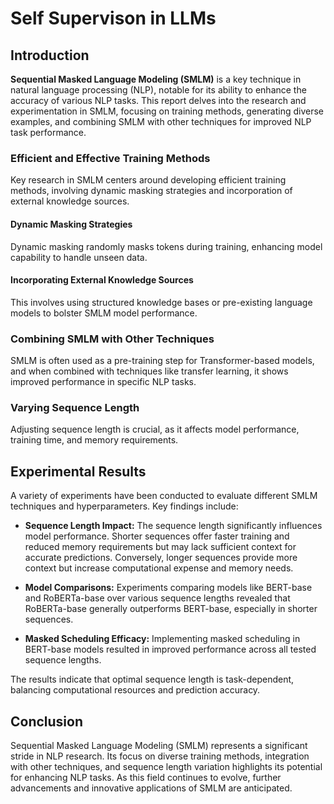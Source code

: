 # Self Supervison in LLMs

## Introduction

**Sequential Masked Language Modeling (SMLM)** is a key technique in natural language processing (NLP), notable for its ability to enhance the accuracy of various NLP tasks. This report delves into the research and experimentation in SMLM, focusing on training methods, generating diverse examples, and combining SMLM with other techniques for improved NLP task performance.

### Efficient and Effective Training Methods

Key research in SMLM centers around developing efficient training methods, involving dynamic masking strategies and incorporation of external knowledge sources.

#### Dynamic Masking Strategies

Dynamic masking randomly masks tokens during training, enhancing model capability to handle unseen data.

#### Incorporating External Knowledge Sources

This involves using structured knowledge bases or pre-existing language models to bolster SMLM model performance.

### Combining SMLM with Other Techniques

SMLM is often used as a pre-training step for Transformer-based models, and when combined with techniques like transfer learning, it shows improved performance in specific NLP tasks.

### Varying Sequence Length

Adjusting sequence length is crucial, as it affects model performance, training time, and memory requirements.

## Experimental Results

A variety of experiments have been conducted to evaluate different SMLM techniques and hyperparameters. Key findings include:

- **Sequence Length Impact:** The sequence length significantly influences model performance. Shorter sequences offer faster training and reduced memory requirements but may lack sufficient context for accurate predictions. Conversely, longer sequences provide more context but increase computational expense and memory needs.

- **Model Comparisons:** Experiments comparing models like BERT-base and RoBERTa-base over various sequence lengths revealed that RoBERTa-base generally outperforms BERT-base, especially in shorter sequences.

- **Masked Scheduling Efficacy:** Implementing masked scheduling in BERT-base models resulted in improved performance across all tested sequence lengths.

The results indicate that optimal sequence length is task-dependent, balancing computational resources and prediction accuracy.

## Conclusion

Sequential Masked Language Modeling (SMLM) represents a significant stride in NLP research. Its focus on diverse training methods, integration with other techniques, and sequence length variation highlights its potential for enhancing NLP tasks. As this field continues to evolve, further advancements and innovative applications of SMLM are anticipated.

